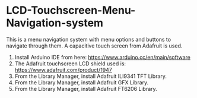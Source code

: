 # LCD-Touchscreen-Menu-Navigation-system
This is a menu navigation system with menu options and buttons to navigate through them. A capacitive touch screen from Adafruit is used. 

1. Install Arduino IDE from here: https://www.arduino.cc/en/main/software
2. The Adafruit touchscreen LCD shield used is: https://www.adafruit.com/product/1947
3. From the Library Manager, install Adafruit ILI9341 TFT Library.
4. From the Library Manager, install Adafruit GFX Library.
5. From the Library Manager, install Adafruit FT6206 Library.
